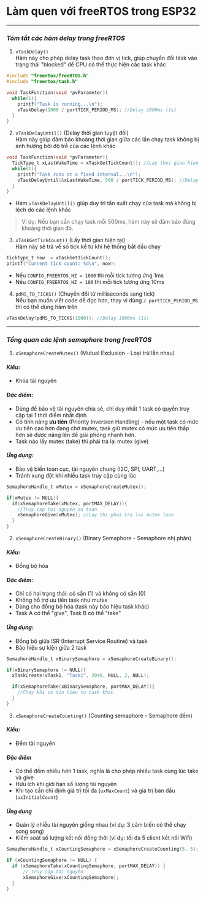 # Làm quen với freeRTOS trong ESP32 # 
***
### *Tóm tắt các hàm delay trong freeRTOS* ###
1. `vTaskDelay()` <br>
Hàm này cho phép delay task theo đơn vị tick, giúp chuyển đổi tásk vào trạng thái "blocked" để CPU có thể thực hiện các task khác 
```c
#include "freertos/freeRTOS.h"
#include "freertos/task.h"

void TaskFunction(void *pvParameter){
  while(1){
    printf("Task is running...\n");
    vTaskDelay(1000 / portTICK_PERIOD_MS); //Delay 1000ms (1s)
  }
}
```

2. `vTaskDelayUntil()` (Delay thời gian tuyệt đối) <br>
Hàm này giúp đảm bảo khoảng thời gian giữa các lần chạy task không bị ảnh hưởng bởi độ trễ của các lệnh khác 
```c
void TaskFunction(void *pvParameter){
  TickType_t xLastWakeTime = xTaskGetTickCount(); //Lay thoi gian hien tai
  while(1){
    printf("Task runs at a fixed interval...\n");
    vTaskDelayUntil(&xLastWakeTime, 500 / portTICK_PERIOD_MS); //Delay chinh xac 500ms
  }
}
```
* Ham `vTasKDelayUntil()` giúp duy trì tần suất chạy của task mà không bị lệch do các lệnh khác
> Ví dụ: Nếu bạn cần chạy task mỗi 500ms, hàm này sẽ đảm bảo đúng khoảng thời gian đó.

3. `xTaskGetTickCount()` (Lấy thời gian hiện tại) <br>
Hàm này sẽ trả về số tick kể từ khi hệ thống bắt đầu chạy 
```c
TickType_t now  = xTaskGetTickCount();
printf("Current tick count: %d\n", now);
```

* Nếu `CONFIG_FREERTOS_HZ = 1000` thì mỗi tick tương ứng 1ms
* Nếu `CONFIG_FREERTOS_HZ = 100` thì mỗi tick tương ứng 10ms

4. `pdMS_TO_TICKS()` (Chuyển đổi từ milliseconds sang tick) <br>
Nếu bạn muốn viết code dễ đọc hơn, thay vì dùng `/ portTICK_PERIOD_MS` thì có thể dùng hàm trên
```c 
vTaskDelay(pdMS_TO_TICKS(1000)); //Delay 1000ms (1s)
```
*** 
### *Tổng quan các lệnh semaphore trong freeRTOS* ###
1. `xSemaphoreCreateMutex()` (Mutual Exclusion - Loại trừ lẫn nhau) <br>
#### *Kiểu:* ####
* Khóa tài nguyên 
#### *Đặc điểm:* ####
* Dùng để bảo vệ tài nguyên chia sẻ, chỉ duy nhất 1 task có quyền truy cập tại 1 thời điểm nhất định
* Có tính năng **ưu tiên** (Priority Inversion Handling) - nếu một task có mức ưu tiên cao hơn đang chờ mutex, task giữ mutex có mức ưu tiên thấp hơn sẽ được nâng lên để giải phóng nhanh hơn. 
* Task nào lấy mutex (take) thì phải trả lại mutex (give)
#### *Ứng dụng:* ####
* Bảo vệ biến toàn cục, tài nguyên chung (I2C, SPI, UART,...)
* Tránh xung đột khi nhiều task truy cập cùng lúc 
```c
SemaphoreHandle_t xMutex = xSemaphoreCreateMutex();

if(xMutex != NULL){
  if(xSemaphoreTake(xMutex, portMAX_DELAY)){
    //Truy cap tai nguyen an toan 
    xSemaphoreGive(xMutex); //Lay thi phai tra lai mutex luon
  }
}
```
2. `xSemaphoreCreateBinary()` (Binary Semaphore - Semaphore nhị phân) <br>
#### *Kiểu:* ####
* Đồng bộ hóa
#### *Đặc điểm:* ####
* Chỉ có hai trạng thái: có sẵn (1) và không có sẵn (0)
* Không hỗ trợ ưu tiên task như mutex
* Dùng cho đồng bộ hóa (task này báo hiệu task khác)
* Task A có thể "give", Task B có thể "take"
#### *Ứng dụng:* ####
* Đồng bộ giữa ISR (Interrupt Service Routine) và task
* Báo hiệu sự kiện giữa 2 task 
```c
SemaphoreHandle_t xBinarySemaphore = xSemaphoreCreateBinary();

if(xBinarySemaphore != NULL){
  xTaskCreate(vTask1, "Task1", 2048, NULL, 2, NULL);

  if(xSemaphoreTake(xBinarySemaphore, portMAX_DELAY)){
    //Chay khi co tin hieu tu task khac
  }
}
```
3. `xSemaphoreCreateCounting()` (Counting semaphore - Semaphore đếm) <br>
#### *Kiểu:* #### 
* Đếm tài nguyên <br>
#### *Đặc điểm* ####
* Có thể đếm nhiều hơn 1 task, nghĩa là cho phép nhiều task cùng lúc take và give 
* Hữu ích khi giới hạn số lượng tài nguyên 
* Khi tạo cần chỉ định giá trị tối đa (`uxMaxCount`) và giá trị ban đầu (`uxInitialCount`) 
#### *Ứng dụng* ####
* Quản lý nhiều tài nguyên giống nhau (ví dụ: 3 cảm biến có thể chạy song song)
* Kiểm soát số lượng kết nối đồng thời (ví dụ: tối đa 5 client kết nối Wifi)
```c
SemaphoreHandle_t xCountingSemaphore = xSemaphoreCreateCounting(5, 5);

if (xCountingSemaphore != NULL) {
  if (xSemaphoreTake(xCountingSemaphore, portMAX_DELAY)) {
      // Truy cập tài nguyên
      xSemaphoreGive(xCountingSemaphore);
  }
}
```
